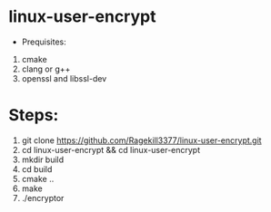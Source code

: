 # linux-user-encrypt
* Prequisites:
1. cmake
2. clang or g++
3. openssl and libssl-dev

# Steps:
1. git clone https://github.com/Ragekill3377/linux-user-encrypt.git
2. cd linux-user-encrypt && cd linux-user-encrypt
3. mkdir build
4. cd build
5. cmake ..
6. make
7. ./encryptor
